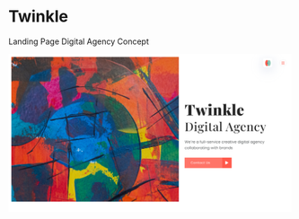 # Twinkle
Landing Page Digital Agency Concept

![image](https://github.com/TonyBravo-FrontDev/Twinkle/blob/main/img/screenshot.png)
